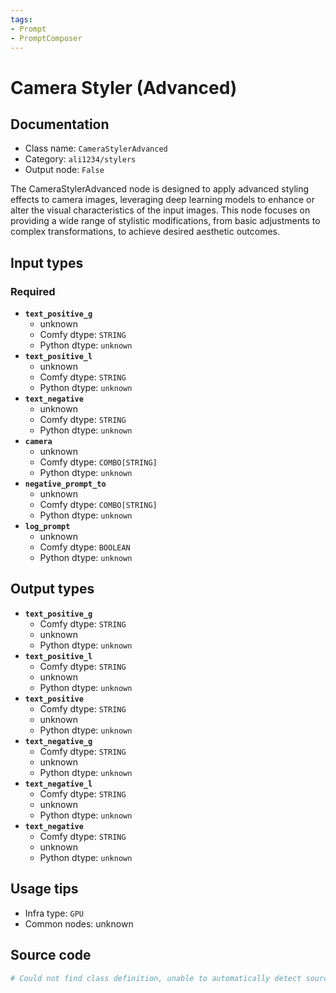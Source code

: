 ```yaml
---
tags:
- Prompt
- PromptComposer
---
```


# Camera Styler (Advanced)
## Documentation
- Class name: `CameraStylerAdvanced`
- Category: `ali1234/stylers`
- Output node: `False`

The CameraStylerAdvanced node is designed to apply advanced styling effects to camera images, leveraging deep learning models to enhance or alter the visual characteristics of the input images. This node focuses on providing a wide range of stylistic modifications, from basic adjustments to complex transformations, to achieve desired aesthetic outcomes.
## Input types
### Required
- **`text_positive_g`**
    - unknown
    - Comfy dtype: `STRING`
    - Python dtype: `unknown`
- **`text_positive_l`**
    - unknown
    - Comfy dtype: `STRING`
    - Python dtype: `unknown`
- **`text_negative`**
    - unknown
    - Comfy dtype: `STRING`
    - Python dtype: `unknown`
- **`camera`**
    - unknown
    - Comfy dtype: `COMBO[STRING]`
    - Python dtype: `unknown`
- **`negative_prompt_to`**
    - unknown
    - Comfy dtype: `COMBO[STRING]`
    - Python dtype: `unknown`
- **`log_prompt`**
    - unknown
    - Comfy dtype: `BOOLEAN`
    - Python dtype: `unknown`
## Output types
- **`text_positive_g`**
    - Comfy dtype: `STRING`
    - unknown
    - Python dtype: `unknown`
- **`text_positive_l`**
    - Comfy dtype: `STRING`
    - unknown
    - Python dtype: `unknown`
- **`text_positive`**
    - Comfy dtype: `STRING`
    - unknown
    - Python dtype: `unknown`
- **`text_negative_g`**
    - Comfy dtype: `STRING`
    - unknown
    - Python dtype: `unknown`
- **`text_negative_l`**
    - Comfy dtype: `STRING`
    - unknown
    - Python dtype: `unknown`
- **`text_negative`**
    - Comfy dtype: `STRING`
    - unknown
    - Python dtype: `unknown`
## Usage tips
- Infra type: `GPU`
- Common nodes: unknown


## Source code
```python
# Could not find class definition, unable to automatically detect source code
```
